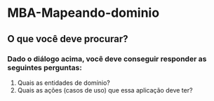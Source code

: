 # MBA-Mapeando-dominio

## O que você deve procurar?

### Dado o diálogo acima, você deve conseguir responder as seguintes perguntas:

1. Quais as entidades de domínio?
2. Quais as ações (casos de uso) que essa aplicação deve ter?

